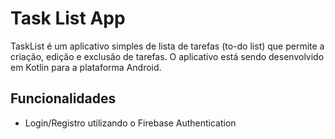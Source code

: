 # Task List App

TaskList é um aplicativo simples de lista de tarefas (to-do list) que permite a criação, edição e exclusão de tarefas. O aplicativo está sendo desenvolvido em Kotlin para a plataforma Android.

## Funcionalidades

- Login/Registro utilizando o Firebase Authentication
